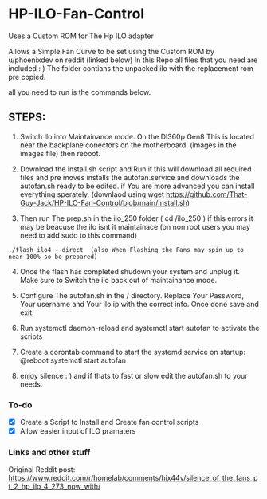# HP-ILO-Fan-Control
Uses a Custom ROM for The Hp ILO adapter

Allows a Simple Fan Curve to be set using the Custom ROM by u/phoenixdev on reddit (linked below)
In this Repo all files that you need are included : )
The folder contians the unpacked ilo with the replacement rom pre copied. 

all you need to run is the commands below.

## STEPS:

1. Switch Ilo into Maintainance mode. On the Dl360p Gen8 This is located near the backplane conectors on the motherboard. (images in the images file) then reboot.

2. Download the install.sh script and Run it this will download all required files and pre moves installs the autofan.service and downloads the autofan.sh ready to be edited. if You are more advanced  you can install everything sperately.
(downlaod using wget https://github.com/That-Guy-Jack/HP-ILO-Fan-Control/blob/main/Install.sh)

3. Then run The prep.sh in the ilo_250 folder ( cd /ilo_250 ) if this errors it may be beacuse the ilo isnt it maintainace (on non root users you may need to add sudo to this command)
>

    ./flash_ilo4 --direct  (also When Flashing the Fans may spin up to near 100% so be prepared)
   

4. Once the flash has completed shudown your system and unplug it. Make sure to Switch the ilo back out of maintainance mode.  

5. Configure The autofan.sh in the / directory. Replace Your Password, Your username and Your ilo ip with the correct info. Once done save and exit.

7. Run systemctl daemon-reload and systemctl start autofan to activate the scripts

8. Create a corontab command to start the systemd service on startup: @reboot systemctl start autofan

9. enjoy silence : ) and if thats to fast or slow edit the autofan.sh to your needs.

### To-do
- [x] Create a Script to Install and Create fan control scripts
- [x] Allow easier input of ILO pramaters
 
 ### Links and other stuff
Original Reddit post: https://www.reddit.com/r/homelab/comments/hix44v/silence_of_the_fans_pt_2_hp_ilo_4_273_now_with/ 
